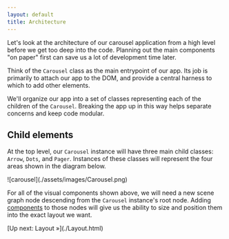 ```yaml
---
layout: default
title: Architecture
---
```


<span class="intro-graf">
Let's look at the architecture of our carousel application from a high level before we get too deep into the code. Planning out the main components "on paper" first can save us a lot of development time later.
</span>

Think of the `Carousel` class as the main entrypoint of our app. Its job is primarily to attach our app to the DOM, and provide a central harness to which to add other elements.

We'll organize our app into a set of classes representing each of the children of the `Carousel`. Breaking the app up in this way helps separate concerns and keep code modular.

## Child elements

At the top level, our `Carousel` instance will have three main child classes: `Arrow`, `Dots`, and `Pager`. Instances of these classes will represent the four areas shown in the diagram below.

<span class="art-insert">
![carousel](./assets/images/Carousel.png)
</span>

For all of the visual components shown above, we will need a new scene graph node descending from the `Carousel` instance's root node. Adding [components](#) to those nodes will give us the ability to size and position them into the exact layout we want.

<span class="cta">
[Up next: Layout &raquo;](./Layout.html)
</span>
